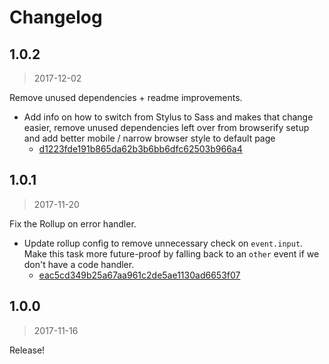 Changelog
===

## 1.0.2

> 2017-12-02

Remove unused dependencies + readme improvements.

* Add info on how to switch from Stylus to Sass and makes that change easier, remove unused dependencies left over from browserify setup and add better mobile / narrow browser style to default page
  * [d1223fde191b865da62b3b6bb6dfc62503b966a4](https://github.com/bloomberg/wsk.example/commit/d1223fde191b865da62b3b6bb6dfc62503b966a4)

## 1.0.1

> 2017-11-20

Fix the Rollup on error handler.

* Update rollup config to remove unnecessary check on `event.input`. Make this task more future-proof by falling back to an `other` event if we don't have a code handler.
  * [eac5cd349b25a67aa961c2de5ae1130ad6653f07](https://github.com/bloomberg/wsk.example/commit/eac5cd349b25a67aa961c2de5ae1130ad6653f07)

## 1.0.0

> 2017-11-16

Release!
